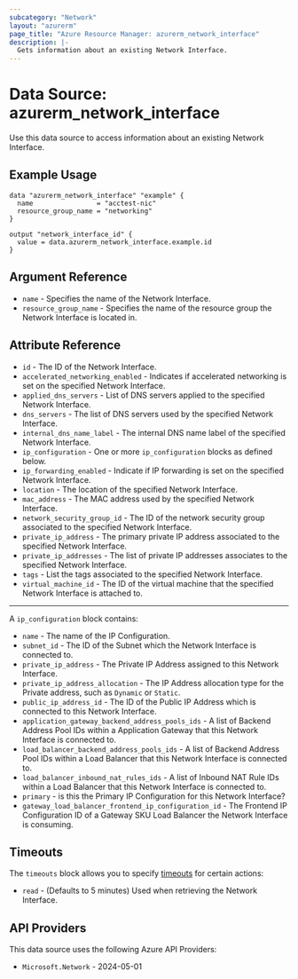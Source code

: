 ```yaml
---
subcategory: "Network"
layout: "azurerm"
page_title: "Azure Resource Manager: azurerm_network_interface"
description: |-
  Gets information about an existing Network Interface.
---
```


# Data Source: azurerm_network_interface

Use this data source to access information about an existing Network Interface.

## Example Usage

```hcl
data "azurerm_network_interface" "example" {
  name                = "acctest-nic"
  resource_group_name = "networking"
}

output "network_interface_id" {
  value = data.azurerm_network_interface.example.id
}
```

## Argument Reference

* `name` - Specifies the name of the Network Interface.
* `resource_group_name` - Specifies the name of the resource group the Network Interface is located in.

## Attribute Reference

* `id` - The ID of the Network Interface.
* `accelerated_networking_enabled` - Indicates if accelerated networking is set on the specified Network Interface.
* `applied_dns_servers` - List of DNS servers applied to the specified Network Interface.
* `dns_servers` - The list of DNS servers used by the specified Network Interface.
* `internal_dns_name_label` - The internal DNS name label of the specified Network Interface.
* `ip_configuration` - One or more `ip_configuration` blocks as defined below.
* `ip_forwarding_enabled` - Indicate if IP forwarding is set on the specified Network Interface.
* `location` - The location of the specified Network Interface.
* `mac_address` - The MAC address used by the specified Network Interface.
* `network_security_group_id` - The ID of the network security group associated to the specified Network Interface.
* `private_ip_address` - The primary private IP address associated to the specified Network Interface.
* `private_ip_addresses` - The list of private IP addresses associates to the specified Network Interface.
* `tags` - List the tags associated to the specified Network Interface.
* `virtual_machine_id` - The ID of the virtual machine that the specified Network Interface is attached to.

---

A `ip_configuration` block contains:

* `name` - The name of the IP Configuration.
* `subnet_id` - The ID of the Subnet which the Network Interface is connected to.
* `private_ip_address` - The Private IP Address assigned to this Network Interface.
* `private_ip_address_allocation` - The IP Address allocation type for the Private address, such as `Dynamic` or `Static`.
* `public_ip_address_id` - The ID of the Public IP Address which is connected to this Network Interface.
* `application_gateway_backend_address_pools_ids` - A list of Backend Address Pool IDs within a Application Gateway that this Network Interface is connected to.
* `load_balancer_backend_address_pools_ids` - A list of Backend Address Pool IDs within a Load Balancer that this Network Interface is connected to.
* `load_balancer_inbound_nat_rules_ids` - A list of Inbound NAT Rule IDs within a Load Balancer that this Network Interface is connected to.
* `primary` - is this the Primary IP Configuration for this Network Interface?
* `gateway_load_balancer_frontend_ip_configuration_id` - The Frontend IP Configuration ID of a Gateway SKU Load Balancer the Network Interface is consuming.

## Timeouts

The `timeouts` block allows you to specify [timeouts](https://developer.hashicorp.com/terraform/language/resources/configure#define-operation-timeouts) for certain actions:

* `read` - (Defaults to 5 minutes) Used when retrieving the Network Interface.

## API Providers
<!-- This section is generated, changes will be overwritten -->
This data source uses the following Azure API Providers:

* `Microsoft.Network` - 2024-05-01
